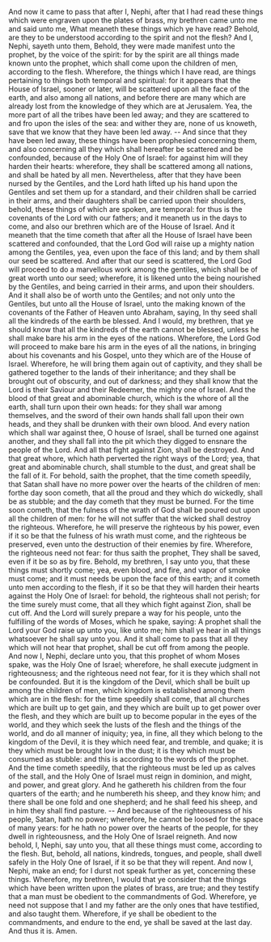 And now it came to pass that after I, Nephi, after that I had read these things which were engraven upon the plates of brass, my brethren came unto me and said unto me, What meaneth these things which ye have read? Behold, are they to be understood according to the spirit and not the flesh? And I, Nephi, sayeth unto them, Behold, they were made manifest unto the prophet, by the voice of the spirit: for by the spirit are all things made known unto the prophet, which shall come upon the children of men, according to the flesh. Wherefore, the things which I have read, are things pertaining to things both temporal and spiritual: for it appears that the House of Israel, sooner or later, will be scattered upon all the face of the earth, and also among all nations, and before there are many which are already lost from the knowledge of they which are at Jerusalem. Yea, the more part of all the tribes have been led away; and they are scattered to and fro upon the isles of the sea: and wither they are, none of us knoweth, save that we know that they have been led away. -- And since that they have been led away, these things have been prophesied concerning them, and also concerning all they which shall hereafter be scattered and be confounded, because of the Holy One of Israel: for against him will they harden their hearts: wherefore, they shall be scattered among all nations,  and shall be hated by all men. Nevertheless, after that they have been nursed by the Gentiles, and the Lord hath lifted up his hand upon the Gentiles and set them up for a standard, and their children shall be carried in their arms, and their daughters shall be carried upon their shoulders, behold, these things of which are spoken, are temporal: for thus is the covenants of the Lord with our fathers; and it meaneth us in the days to come, and also our brethren which are of the House of Israel. And it meaneth that the time cometh that after all the House of Israel have been scattered and confounded, that the Lord God will raise up a mighty nation among the Gentiles, yea, even upon the face of this land; and by them shall our seed be scattered. And after that our seed is scattered, the Lord God will proceed to do a marvellous work among the gentiles, which shall be of great worth unto our seed; wherefore, it is likened unto the being nourished by the Gentiles, and being carried in their arms, and upon their shoulders. And it shall also be of worth unto the Gentiles; and not only unto the Gentiles, but unto all the House of Israel, unto the making known of the covenants of the Father of Heaven unto Abraham, saying, In thy seed shall all the kindreds of the earth be blessed. And I would, my brethren, that ye should know that all the kindreds of the earth cannot be blessed, unless he shall make bare his arm in the eyes of the nations. Wherefore, the Lord God will proceed to make bare his arm in the eyes of all the nations, in bringing about his covenants and his Gospel, unto they which are of the House of Israel. Wherefore, he will bring them again out of captivity, and they shall be gathered together to the lands of their inheritance; and they shall be brought out of obscurity, and out of darkness; and they shall know that the Lord is their Saviour and their Redeemer, the mighty one of Israel. And the blood of that great and abominable church, which is the whore of all the earth, shall turn upon their own heads: for they shall war among themselves, and the sword of their own hands shall fall upon their own heads, and they shall be drunken with their own blood. And every nation which shall war against thee, O house of Israel, shall be turned one against another, and they shall fall into the pit which they digged to ensnare the people of the Lord. And all that fight against Zion, shall be destroyed. And that great whore, which hath perverted the right ways of the Lord; yea, that great and abominable church, shall stumble to the dust, and great shall be the fall of it. For behold, saith the prophet, that the time  cometh speedily, that Satan shall have no more power over the hearts of the children of men: forthe day soon cometh, that all the proud and they which do wickedly, shall be as stubble; and the day cometh that they must be burned. For the time soon cometh, that the fulness of the wrath of God shall be poured out upon all the children of men: for he will not suffer that the wicked shall destroy the righteous. Wherefore, he will preserve the righteous by his power, even if it so be that the fulness of his wrath must come, and the righteous be preserved, even unto the destruction of their enemies by fire. Wherefore, the righteous need not fear: for thus saith the prophet, They shall be saved, even if it be so as by fire. Behold, my brethren, I say unto you, that these things must shortly come; yea, even blood, and fire, and vapor of smoke must come; and it must needs be upon the face of this earth; and it cometh unto men according to the flesh, if it so be that they will harden their hearts against the Holy One of Israel: for behold, the righteous shall not perish; for the time surely must come, that all they which fight against Zion, shall be cut off. And the Lord will surely prepare a way for his people, unto the fulfilling of the words of Moses, which he spake, saying: A prophet shall the Lord your God raise up unto you, like unto me; him shall ye hear in all things whatsoever he shall say unto you. And it shall come to pass that all they which will not hear that prophet, shall be cut off from among the people. And now I, Nephi, declare unto you, that this prophet of whom Moses spake, was the Holy One of Israel; wherefore, he shall execute judgment in righteousness; and the righteous need not fear, for it is they which shall not be confounded. But it is the kingdom of the Devil, which shall be built up among the children of men, which kingdom is established among them which are in the flesh: for the time speedily shall come, that all churches which are built up to get gain, and they which are built up to get power over the flesh, and they which are built up to become popular in the eyes of the world, and they which seek the lusts of the flesh and the things of the world, and do all manner of iniquity; yea, in fine, all they which belong to the kingdom of the Devil, it is they which need fear, and tremble, and quake; it is they which must be brought low in the dust; it is they which must be consumed as stubble: and this is according to the words of the prophet. And the time cometh speedily, that the righteous must be led up as calves of the stall, and the Holy One of  Israel must reign in dominion, and might, and power, and great glory. And he gathereth his children from the four quarters of the earth; and he numbereth his sheep, and they know him; and there shall be one fold and one shepherd; and he shall feed his sheep, and in him they shall find pasture. -- And because of the righteousness of his people, Satan, hath no power; wherefore, he cannot be loosed for the space of many years: for he hath no power over the hearts of the people, for they dwell in righteousness, and the Holy One of Israel reigneth. And now behold, I, Nephi, say unto you, that all these things must come, according to the flesh. But, behold, all nations, kindreds, tongues, and people, shall dwell safely in the Holy One of Israel, if it so be that they will repent. And now I, Nephi, make an end; for I durst not speak further as yet, concerning these things. Wherefore, my brethren, I would that ye consider that the things which have been written upon the plates of brass, are true; and they testify that a man must be obedient to the commandments of God. Wherefore, ye need not suppose that I and my father are the only ones that have testified, and also taught them. Wherefore, if ye shall be obedient to the commandments, and endure to the end, ye shall be saved at the last day. And thus it is. Amen.